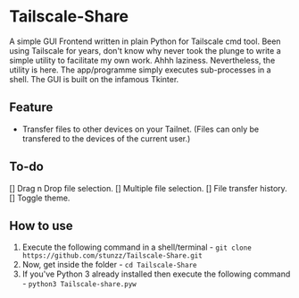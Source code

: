 # Tailscale-Share
A simple GUI Frontend written in plain Python for Tailscale cmd tool. Been using Tailscale for years, don't know why never took the plunge to write a simple utility to facilitate my own work. Ahhh laziness. Nevertheless, the utility is here. The app/programme simply executes sub-processes in a shell. The GUI is built on the infamous Tkinter. 

## Feature
- Transfer files to other devices on your Tailnet. (Files can only be transfered to the devices of the current user.)
## To-do
[] Drag n Drop file selection.
[] Multiple file selection.
[] File transfer history.
[] Toggle theme.
## How to use
1. Execute the following command in a shell/terminal - `git clone https://github.com/stunzz/Tailscale-Share.git`
2. Now, get inside the folder - `cd Tailscale-Share`
3. If you've Python 3 already installed then execute the following command - `python3 Tailscale-share.pyw`
